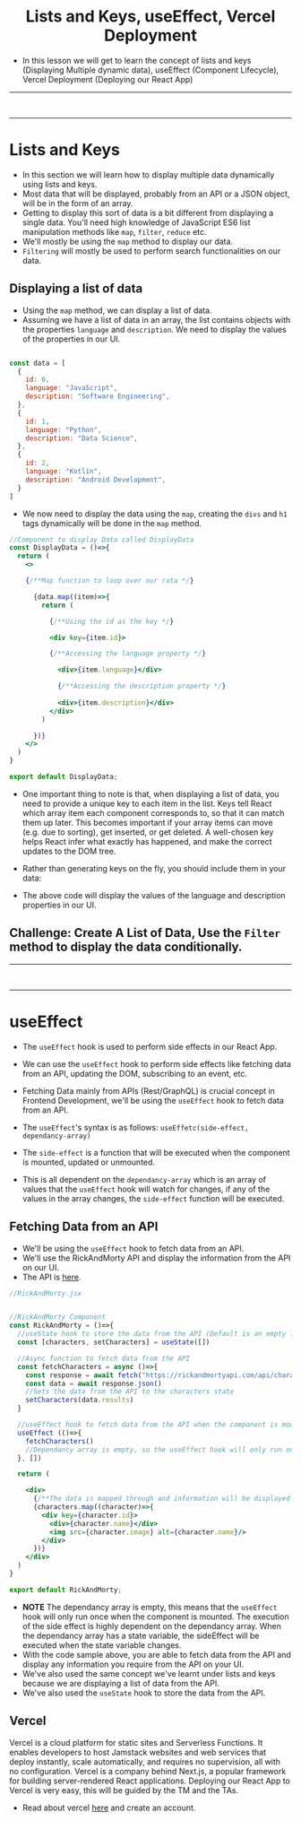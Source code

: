 <h1 align="center">Lists and Keys, useEffect, Vercel Deployment</h1>

- In this lesson we will get to learn the concept of lists and keys (Displaying Multiple dynamic data), useEffect (Component Lifecycle), Vercel Deployment (Deploying our React App)

<hr>
<br>
<hr>

# Lists and Keys
- In this section we will learn how to display multiple data dynamically using lists and keys.
- Most data that will be displayed, probably from an API or a JSON object, will be in the form of an array.
- Getting to display this sort of data is a bit different from displaying a single data. You'll need high knowledge of JavaScript ES6 list manipulation methods like <code>map</code>, <code>filter</code>, <code>reduce</code> etc.
- We'll mostly be using the <code>map</code> method to display our data.
- <code>Filtering</code> will mostly be used to perform search functionalities on our data.

## Displaying a list of data
- Using the <code>map</code> method, we can display a list of data.
- Assuming we have a list of data in an array, the list contains objects with the properties <code>language</code> and <code>description</code>. We need to display the values of the properties in our UI.

```jsx

const data = [
  {
    id: 0,
    language: "JavaScript",
    description: "Software Engineering",
  },
  {
    id: 1,
    language: "Python",
    description: "Data Science",
  },
  {
    id: 2,
    language: "Kotlin",
    description: "Android Development",
  }
]
```
- We now need to display the data using the <code>map</code>, creating the <code>divs</code> and <code>h1</code> tags dynamically will be done in the <code>map</code> method.

```jsx
//Component to display Data called DisplayData
const DisplayData = ()=>{
  return (
    <>

    {/**Map function to loop over our rata */}

      {data.map((item)=>{
        return (

          {/**Using the id as the key */}

          <div key={item.id}>

          {/**Accessing the language property */}

            <div>{item.language}</div>

            {/**Accessing the description property */}
            
            <div>{item.description}</div>
          </div>
        )

      })}
    </>
  )
}

export default DisplayData;
```

- One important thing to note is that, when displaying a list of data, you need to provide a unique key to each item in the list. Keys tell React which array item each component corresponds to, so that it can match them up later. This becomes important if your array items can move (e.g. due to sorting), get inserted, or get deleted. A well-chosen key helps React infer what exactly has happened, and make the correct updates to the DOM tree.

- Rather than generating keys on the fly, you should include them in your data:
- The above code will display the values of the language and description properties in our UI.

<h2>Challenge: Create A List of Data, Use the <code>Filter</code> method to display the data conditionally.</h2>

<hr>
<br>
<hr>

# useEffect
- The <code>useEffect</code> hook is used to perform side effects in our React App.
- We can use the <code>useEffect</code> hook to perform side effects like fetching data from an API, updating the DOM, subscribing to an event, etc.
- Fetching Data mainly from APIs (Rest/GraphQL) is crucial concept in Frontend Development, we'll be using the <code>useEffect</code> hook to fetch data from an API.
- The <code>useEffect</code>'s syntax is as follows:
  <code>useEffetc(side-effect, dependancy-array)</code>

- The <code>side-effect</code> is a function that will be executed when the component is mounted, updated or unmounted. 
- This is all dependent on the <code>dependancy-array</code> which is an array of values that the <code>useEffect</code> hook will watch for changes, if any of the values in the array changes, the <code>side-effect</code> function will be executed.


## Fetching Data from an API
- We'll be using the <code>useEffect</code> hook to fetch data from an API.
- We'll use the RickAndMorty API and display the information from the API on our UI.
- The API is <a href="https://rickandmortyapi.com/">here</a>.

```jsx
//RickAndMorty.jsx


//RickAndMorty Component
const RickAndMorty = ()=>{
  //useState hook to store the data from the API (Default is an empty list)
  const [characters, setCharacters] = useState([])

  //Async function to fetch data from the API
  const fetchCharacters = async ()=>{
    const response = await fetch("https://rickandmortyapi.com/api/character")
    const data = await response.json()
    //Sets the data from the API to the characters state
    setCharacters(data.results)
  }

  //useEffect hook to fetch data from the API when the component is mounted
  useEffect (()=>{
    fetchCharacters()
    //Dependancy array is empty, so the useEffect hook will only run once when the component is mounted
  }, [])

  return (

    <div>
      {/**The data is mapped through and information will be displayed on the UI */}
      {characters.map((character)=>{
        <div key={character.id}>
          <div>{character.name}</div>
          <img src={character.image} alt={character.name}/>
        </div>
      })}
    </div>
  )
}

export default RickAndMorty;
```
- **NOTE** The dependancy array is empty, this means that the <code>useEffect</code> hook will only run once when the component is mounted. The execution of the side effect is highly dependent on the dependancy array. When the dependancy array has a state variable, the sideEffect will be executed when the state variable changes.
- With the code sample above, you are able to fetch data from the API and display any information you require from the API on your UI.
- We've also used the same concept we've learnt under lists and keys because we are displaying a list of data from the API.
- We've also used the <code>useState</code> hook to store the data from the API.

## Vercel 
Vercel is a cloud platform for static sites and Serverless Functions. It enables developers to host Jamstack websites and web services that deploy instantly, scale automatically, and requires no supervision, all with no configuration. Vercel is a company behind Next.js, a popular framework for building server-rendered React applications.
Deploying our React App to Vercel is very easy, this will be guided by the TM and the TAs.
- Read about vercel <a href="https://vercel.com/">here</a> and create an account.
